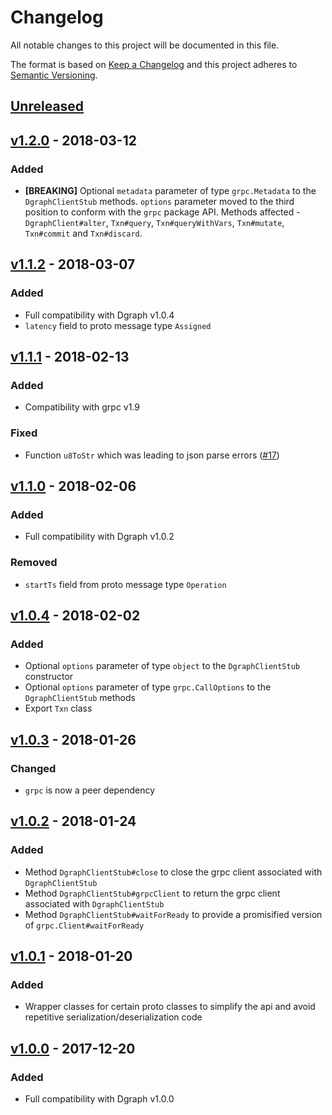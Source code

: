 # Changelog

All notable changes to this project will be documented in this file.

The format is based on [Keep a Changelog](http://keepachangelog.com/en/1.0.0/)
and this project adheres to [Semantic Versioning](http://semver.org/spec/v2.0.0.html).

## [Unreleased]

## [v1.2.0] - 2018-03-12

### Added
- **[BREAKING]** Optional `metadata` parameter of type `grpc.Metadata` to the
  `DgraphClientStub` methods. `options` parameter moved to the third position
  to conform with the `grpc` package API. Methods affected -
  `DgraphClient#alter`, `Txn#query`, `Txn#queryWithVars`, `Txn#mutate`,
  `Txn#commit` and `Txn#discard`.

## [v1.1.2] - 2018-03-07

### Added
- Full compatibility with Dgraph v1.0.4
- `latency` field to proto message type `Assigned`

## [v1.1.1] - 2018-02-13

### Added
- Compatibility with grpc v1.9

### Fixed
- Function `u8ToStr` which was leading to json parse errors
  ([#17](https://github.com/dgraph-io/dgraph-js/issues/17))

## [v1.1.0] - 2018-02-06

### Added
- Full compatibility with Dgraph v1.0.2

### Removed
- `startTs` field from proto message type `Operation`

## [v1.0.4] - 2018-02-02

### Added
- Optional `options` parameter of type `object` to the `DgraphClientStub` constructor
- Optional `options` parameter of type `grpc.CallOptions` to the `DgraphClientStub`
  methods
- Export `Txn` class

## [v1.0.3] - 2018-01-26

### Changed
- `grpc` is now a peer dependency

## [v1.0.2] - 2018-01-24

### Added
- Method `DgraphClientStub#close` to close the grpc client associated with `DgraphClientStub`
- Method `DgraphClientStub#grpcClient` to return the grpc client associated with
  `DgraphClientStub`
- Method `DgraphClientStub#waitForReady` to provide a promisified version of
  `grpc.Client#waitForReady`

## [v1.0.1] - 2018-01-20

### Added
- Wrapper classes for certain proto classes to simplify the api and avoid repetitive
  serialization/deserialization code

## [v1.0.0] - 2017-12-20

### Added
- Full compatibility with Dgraph v1.0.0

[Unreleased]: https://github.com/dgraph-io/dgraph-js/compare/v1.2.0...HEAD
[v1.2.0]: https://github.com/dgraph-io/dgraph-js/compare/v1.1.2...v1.2.0
[v1.1.2]: https://github.com/dgraph-io/dgraph-js/compare/v1.1.1...v1.1.2
[v1.1.1]: https://github.com/dgraph-io/dgraph-js/compare/v1.1.0...v1.1.1
[v1.1.0]: https://github.com/dgraph-io/dgraph-js/compare/v1.0.4...v1.1.0
[v1.0.4]: https://github.com/dgraph-io/dgraph-js/compare/v1.0.3...v1.0.4
[v1.0.3]: https://github.com/dgraph-io/dgraph-js/compare/v1.0.2...v1.0.3
[v1.0.2]: https://github.com/dgraph-io/dgraph-js/compare/v1.0.1...v1.0.2
[v1.0.1]: https://github.com/dgraph-io/dgraph-js/compare/v1.0.0...v1.0.1
[v1.0.0]: https://github.com/dgraph-io/dgraph-js/tree/v1.0.0
